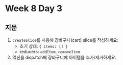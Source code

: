 # Week 8 Day 3

## 지문

1. `createSlice`를 사용해 장바구니(cart) slice를 작성하세요:
   - 초기 상태: `{ items: [] }`
   - reducers: `addItem`, `removeItem`
2. 액션을 dispatch해 장바구니에 아이템을 추가/제거하세요.
